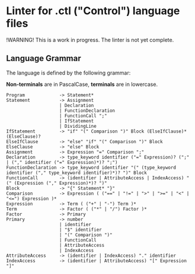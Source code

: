 # Linter for .ctl ("Control") language files

!WARNING! This is a work in progress. The linter is not yet complete.

## Language Grammar

The language is defined by the following grammar:

**Non-terminals** are in PascalCase, **terminals** are in lowercase.

```
Program             -> Statement*
Statement           -> Assignment 
                    | Declaration 
                    | FunctionDeclaration 
                    | FunctionCall ";"
                    | IfStatement
                    | DividingLine
IfStatement         -> "if" "(" Comparison ")" Block (ElseIfClause)* (ElseClause)?
ElseIfClause        -> "else" "if" "(" Comparison ")" Block
ElseClause          -> "else" Block
Assignment          -> Expression "=" Comparison ";"
Declaration         -> type_keyword identifier ("=" Expression)? (";" | ("," identifier ("=" Expression)*)? ";")
FunctionDeclaration -> type_keyword identifier "(" (type_keyword identifier ("," type_keyword identifier)*)? ")" Block
FunctionCall        -> (identifier | AttributeAccess | IndexAccess) "(" (Expression ("," Expression)*)? ")"
Block               -> "{" Statement* "}"
Comparison          -> Expression ( ("==" | "!=" | ">" | ">=" | "<" | "<=") Expression )*
Expression          -> Term ( ("+" | "-") Term )*
Term                -> Factor ( ("*" | "/") Factor )*
Factor              -> Primary
Primary             -> number 
                    | identifier 
                    | "$" identifier
                    | "(" Comparison ")"
                    | FunctionCall
                    | AttributeAccess
                    | IndexAccess
AttributeAccess     -> (identifier | IndexAccess) "." identifier
IndexAccess         -> (identifier | AttributeAccess) "[" Expression "]"
```
